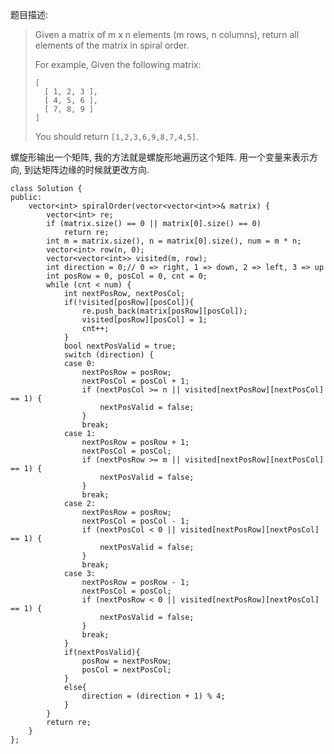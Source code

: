 题目描述:

>Given a matrix of m x n elements (m rows, n columns), return all elements of the matrix in spiral order.
>
>For example,
>Given the following matrix:
>
>     [
>       [ 1, 2, 3 ],
>       [ 4, 5, 6 ],
>       [ 7, 8, 9 ]
>     ]
>You should return `[1,2,3,6,9,8,7,4,5]`.

螺旋形输出一个矩阵, 我的方法就是螺旋形地遍历这个矩阵. 用一个变量来表示方向, 到达矩阵边缘的时候就更改方向.

    class Solution {
    public:
        vector<int> spiralOrder(vector<vector<int>>& matrix) {
            vector<int> re;
            if (matrix.size() == 0 || matrix[0].size() == 0)
                return re;
            int m = matrix.size(), n = matrix[0].size(), num = m * n;
            vector<int> row(n, 0);
            vector<vector<int>> visited(m, row);
            int direction = 0;// 0 => right, 1 => down, 2 => left, 3 => up
            int posRow = 0, posCol = 0, cnt = 0;
            while (cnt < num) {
                int nextPosRow, nextPosCol;
                if(!visited[posRow][posCol]){
                    re.push_back(matrix[posRow][posCol]);
                    visited[posRow][posCol] = 1;
                    cnt++;
                }
                bool nextPosValid = true;
                switch (direction) {
                case 0:
                    nextPosRow = posRow;
                    nextPosCol = posCol + 1;
                    if (nextPosCol >= n || visited[nextPosRow][nextPosCol] == 1) {
                        nextPosValid = false;
                    }
                    break;
                case 1:
                    nextPosRow = posRow + 1;
                    nextPosCol = posCol;
                    if (nextPosRow >= m || visited[nextPosRow][nextPosCol] == 1) {
                        nextPosValid = false;
                    }
                    break;
                case 2:
                    nextPosRow = posRow;
                    nextPosCol = posCol - 1;
                    if (nextPosCol < 0 || visited[nextPosRow][nextPosCol] == 1) {
                        nextPosValid = false;
                    }
                    break;
                case 3:
                    nextPosRow = posRow - 1;
                    nextPosCol = posCol;
                    if (nextPosRow < 0 || visited[nextPosRow][nextPosCol] == 1) {
                        nextPosValid = false;
                    }
                    break;
                }
                if(nextPosValid){
                    posRow = nextPosRow;
                    posCol = nextPosCol;
                }
                else{
                    direction = (direction + 1) % 4;
                }
            }
            return re;
        }
    };